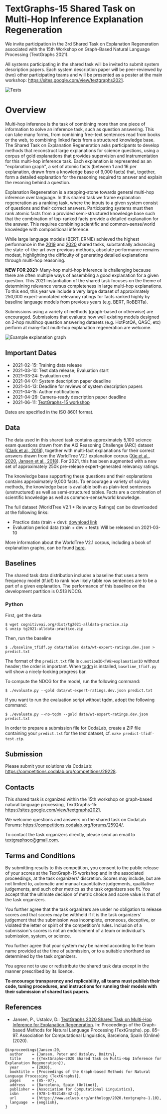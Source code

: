 TextGraphs-15 Shared Task on Multi-Hop Inference Explanation Regeneration
=========================================================================

We invite participation in the 3rd Shared Task on Explanation Regeneration associated with the 15th Workshop on Graph-Based Natural Language Processing (TextGraphs 2021).

All systems participating in the shared task will be invited to submit system description papers. Each system description paper will be peer-reviewed by (two) other participating teams and will be presented as a poster at the main workshop: https://sites.google.com/view/textgraphs2021.

![Tests](https://github.com/cognitiveailab/tg2021task/workflows/Tests/badge.svg?branch=main)

Overview
========
Multi-hop inference is the task of combining more than one piece of information to solve an inference task, such as question answering.  This can take many forms, from combining free-text sentences read from books or the web, to combining linked facts from a structured knowledge base.  The Shared Task on Explanation Regeneration asks participants to develop methods that reconstruct large explanations for science questions, using a corpus of gold explanations that provides supervision and instrumentation for this multi-hop inference task.  Each explanation is represented as an "explanation graph", a set of atomic facts (between 1 and 16 per explanation, drawn from a knowledge base of 9,000 facts) that, together, form a detailed explanation for the reasoning required to answer and explain the resoning behind a question. 

Explanation Regeneration is a stepping-stone towards general multi-hop inference over language.  In this shared task we frame explanation regeneration as a ranking task, where the inputs to a given system consist of questions and their correct answers. Participating systems must then rank atomic facts from a provided semi-structured knowledge base such that the combination of top-ranked facts provide a detailed explanation for the answer.  This requires combining scientific and common-sense/world knowledge with compositional inference.

While large language models (BERT, ERNIE) achieved the highest performance in the [2019](https://www.aclweb.org/anthology/D19-5309/) and [2020](https://www.aclweb.org/anthology/2020.textgraphs-1.10/) shared tasks, substantially advancing the state-of-the-art over previous methods, absolute performance remains modest, highlighting the difficulty of generating detailed explanations through multi-hop reasoning.

**NEW FOR 2021:**
Many-hop multi-hop inference is challenging because there are often multiple ways of assembling a good explanation for a given question.  This 2021 instantiation of the shared task focuses on the theme of determining relevance versus completeness in large multi-hop explanations.  To this end, this year we include a very large dataset of approximately 250,000 expert-annotated relevancy ratings for facts ranked highly by baseline language models from previous years (e.g. BERT, RoBERTa).

Submissions using a variety of methods (graph-based or otherwise) are encouraged.  Submissions that evaluate how well existing models designed on 2-hop multihop question answering datasets (e.g. HotPotQA, QASC, etc) perform at many-fact multi-hop explanation regeneration are welcome.


![Example explanation graph](images/example-girl-eating-apple.jpg)

## Important Dates

* 2021-02-15: Training data release
* 2021-03-10: Test data release; Evaluation start
* 2021-03-24: Evaluation end
* 2021-04-01: System description paper deadline
* 2021-04-13: Deadline for reviews of system description papers
* 2021-04-15: Author notifications
* 2021-04-26: Camera-ready description paper deadline
* 2021-06-11: [TextGraphs-15 workshop](https://sites.google.com/view/textgraphs2021)

Dates are specified in the ISO&nbsp;8601 format.

## Data
The data used in this shared task contains approximately 5,100 science exam questions drawn from the AI2 Reasoning Challenge (ARC) dataset ([Clark et al., 2018](https://allenai.org/data/arc)), together with multi-fact explanations  for their correct answers drawn from the WorldTree V2.1 explanation corpus ([Xie et al., 2020](https://www.aclweb.org/anthology/2020.lrec-1.671/), [Jansen et al., 2018](https://www.aclweb.org/anthology/L18-1433/)).  For 2021, this has been augmented with a new set of approximately 250k pre-release expert-generated relevancy ratings.

The knowledge base supporting these questions and their explanations contains approximately 9,000 facts. To encourage a variety of solving methods, the knowledge base is available both as plain-text sentences (unstructured) as well as semi-structured tables. Facts are a combination of scientific knowledge as well as common-sense/world knowledge.

The full dataset (WorldTree V2.1 + Relevancy Ratings) can be downloaded at the following links:
* Practice data (train + dev): [download link](http://www.cognitiveai.org/dist/tg2021-alldata-practice.zip)
* Evaluation period data (train + dev + test): Will be released on 2021-03-10

More information about the WorldTree V2.1 corpus, including a book of explanation graphs, can be found [here](http://cognitiveai.org/explanationbank/).

## Baselines

The shared task data distribution includes a baseline that uses a term frequency model (tf.idf) to rank how likely table row sentences are to be a part of a given explanation. The performance of this baseline on the development partition is 0.513 NDCG.

### Python

First, get the data
```shell
$ wget cognitiveai.org/dist/tg2021-alldata-practice.zip
$ unzip tg2021-alldata-practice.zip
```

Then, run the baseline

```shell
$ ./baseline_tfidf.py data/tables data/wt-expert-ratings.dev.json > predict.txt
```

The format of the `predict.txt` file is `questionID<TAB>explanationID` without header; the order is important. When [tqdm](https://github.com/tqdm/tqdm) is installed, `baseline_tfidf.py` will show a nicely-looking progress bar.

To compute the NDCG for the model, run the following command:

```shell
$ ./evaluate.py --gold data/wt-expert-ratings.dev.json predict.txt
```
If you want to run the evaluation script without tqdm, adopt the following command:

```shell
$ ./evaluate.py --no-tqdm --gold data/wt-expert-ratings.dev.json predict.txt
```

In order to prepare a submission file for CodaLab, create a ZIP file containing your `predict.txt` for the *test* dataset, cf. `make predict-tfidf-test.zip`.

## Submission

Please submit your solutions via CodaLab: <https://competitions.codalab.org/competitions/29228>.

## Contacts

This shared task is organized within the 15th workshop on graph-based natural language processing, TextGraphs-15: <https://sites.google.com/view/textgraphs2021>.

We welcome questions and answers on the shared task on CodaLab Forums: <https://competitions.codalab.org/forums/25924/>.

To contact the task organizers directly, please send an email to [textgraphsoc@gmail.com](mailto:textgraphsoc@gmail.com).

## Terms and Conditions

By submitting results to this competition, you consent to the public release of your scores at the TextGraph-15 workshop and in the associated proceedings, at the task organizers' discretion. Scores may include, but are not limited to, automatic and manual quantitative judgements, qualitative judgements, and such other metrics as the task organizers see fit. You accept that the ultimate decision of metric choice and score value is that of the task organizers.

You further agree that the task organizers are under no obligation to release scores and that scores may be withheld if it is the task organizers' judgement that the submission was incomplete, erroneous, deceptive, or violated the letter or spirit of the competition's rules. Inclusion of a submission's scores is not an endorsement of a team or individual's submission, system, or science.

You further agree that your system may be named according to the team name provided at the time of submission, or to a suitable shorthand as determined by the task organizers.

You agree not to use or redistribute the shared task data except in the manner prescribed by its licence.

**To encourage transparency and replicability, all teams must publish their code, tuning procedures, and instructions for running their models with their submission of shared task papers.**

## References

* Jansen, P., Ustalov, D.: [TextGraphs 2020 Shared Task on Multi-Hop Inference for Explanation Regeneration](https://www.aclweb.org/anthology/2020.textgraphs-1.10). In: Proceedings of the Graph-based Methods for Natural Language Processing (TextGraphs). pp. 85&ndash;97. Association for Computational Linguistics, Barcelona, Spain (Online) (2020).

```
@inproceedings{Jansen:20,
  author    = {Jansen, Peter and Ustalov, Dmitry},
  title     = {{TextGraphs~2020 Shared Task on Multi-Hop Inference for Explanation Regeneration}},
  year      = {2020},
  booktitle = {Proceedings of the Graph-based Methods for Natural Language Processing (TextGraphs)},
  pages     = {85--97},
  address   = {Barcelona, Spain (Online)},
  publisher = {Association for Computational Linguistics},
  isbn      = {978-1-952148-42-2},
  url       = {https://www.aclweb.org/anthology/2020.textgraphs-1.10},
  language  = {english},
}
```
